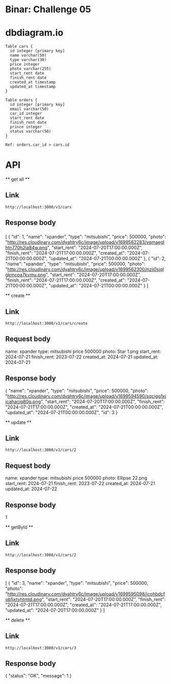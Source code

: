 # Binar: Challenge 05

# dbdiagram.io
```
Table cars {
  id integer [primary key]
  name varchar(50)
  type varchar(30)
  price integer
  photo varchar(255)
  start_rent date
  finish_rent date
  created_at timestamp
  updated_at timestamp
}

Table orders {
  id integer [primary key]
  email varchar(50)
  car_id integer
  start_rent date
  finish_rent date
  prince integer
  status varchar(50)
}

Ref: orders.car_id > cars.id
```

# API
** get all **
## Link
```
http://localhost:3000/v1/cars
```
## Response body
###
[
    {
        "id": 1,
        "name": "xpander",
        "type": "mitsubishi",
        "price": 500000,
        "photo": "http://res.cloudinary.com/dyahtry6c/image/upload/v1699562283/vqmaeglhtn770h2ja84w.png",
        "start_rent": "2024-07-20T17:00:00.000Z",
        "finish_rent": "2024-07-21T17:00:00.000Z",
        "created_at": "2024-07-21T00:00:00.000Z",
        "updated_at": "2024-07-21T00:00:00.000Z"
    },
    {
        "id": 2,
        "name": "xpander",
        "type": "mitsubishi",
        "price": 500000,
        "photo": "http://res.cloudinary.com/dyahtry6c/image/upload/v1699562300/nzii0sjqlgkmcpa7kvmu.png",
        "start_rent": "2024-07-20T17:00:00.000Z",
        "finish_rent": "2024-07-21T17:00:00.000Z",
        "created_at": "2024-07-21T00:00:00.000Z",
        "updated_at": "2024-07-21T00:00:00.000Z"
    }
]

** create **
## Link
```
http://localhost:3000/v1/cars/create
```

## Request body
name: xpander
type: mitsubishi
price 500000
photo: Star 1.png
start_rent: 2024-07-21
finish_rent: 2023-07-22
created_at: 2024-07-21
updated_at: 2024-07-21

## Response body
{
    "name": "xpander",
    "type": "mitsubishi",
    "price": 500000,
    "photo": "http://res.cloudinary.com/dyahtry6c/image/upload/v1699594590/sqcigg1xjicahacjq80q.png",
    "start_rent": "2024-07-20T17:00:00.000Z",
    "finish_rent": "2024-07-21T17:00:00.000Z",
    "created_at": "2024-07-21T00:00:00.000Z",
    "updated_at": "2024-07-21T00:00:00.000Z",
    "id": 3
}

** update **
## Link
```
http://localhost:3000/v1/cars/2
```

## Request body
name: xpander
type: mitsubishi
price 500000
photo: Ellipse 22.png
start_rent: 2024-07-21
finish_rent: 2023-07-22
created_at: 2024-07-21
updated_at: 2024-07-22

## Response body
1

** getById **
## Link
```
http://localhost:3000/v1/cars/2
```

## Response body
[
    {
        "id": 3,
        "name": "xpander",
        "type": "mitsubishi",
        "price": 500000,
        "photo": "http://res.cloudinary.com/dyahtry6c/image/upload/v1699595098/icohbdcfob1jxtyhtmtd.png",
        "start_rent": "2024-07-20T17:00:00.000Z",
        "finish_rent": "2024-07-21T17:00:00.000Z",
        "created_at": "2024-07-21T17:00:00.000Z",
        "updated_at": "2024-07-20T17:00:00.000Z"
    }
]

** delete **
## Link
```
http://localhost:3000/v1/cars/3
```

## Response body
{
    "status": "OK",
    "message": 1
}